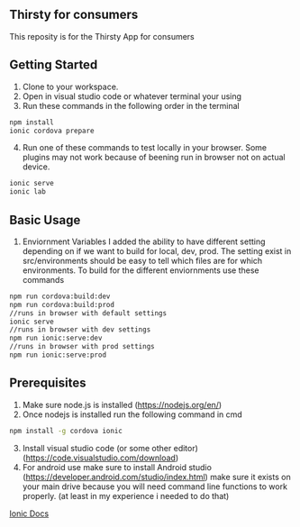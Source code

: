 ## Thirsty for consumers
This reposity is for the Thirsty App for consumers

## Getting Started
1. Clone to your workspace.
2. Open in visual studio code or whatever terminal your using
3. Run these commands in the following order in the terminal
```bash
npm install
ionic cordova prepare
```
4. Run one of these commands to test locally in your browser. Some plugins may not work because of beening run in browser not on actual device.
```bash
ionic serve
ionic lab
```

## Basic Usage
1. Enviornment Variables 
I added the ability to have different setting depending on if we want to build for local, dev, prod. The setting exist in src/environments should be easy to tell which files are for which environments. To build for the different enviornments use these commands
 ```bash
npm run cordova:build:dev
npm run cordova:build:prod
//runs in browser with default settings
ionic serve
//runs in browser with dev settings
npm run ionic:serve:dev
//runs in browser with prod settings
npm run ionic:serve:prod
```

## Prerequisites
1. Make sure node.js is installed (https://nodejs.org/en/)
2. Once nodejs is installed run the following command in cmd
```bash
npm install -g cordova ionic
```
3. Install visual studio code (or some other editor) (https://code.visualstudio.com/download)
4. For android use make sure to install Android studio (https://developer.android.com/studio/index.html) make sure it exists on your main drive because you will need command line functions to work properly. (at least in my experience i needed to do that)


[Ionic Docs](http://ionicframework.com/docs/)